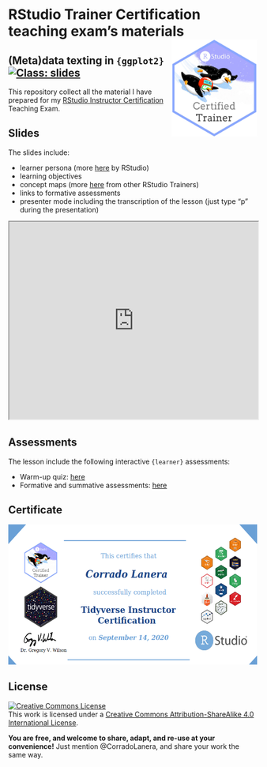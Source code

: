 
<!-- README.md is generated from README.Rmd. Please edit that file -->

<!-- magick::image_info(magick::image_read("img/CertifiedRstudioTrainer.png"))$height -->

# RStudio Trainer Certification teaching exam’s materials <a href="https://education.rstudio.com/trainers/people/lanera+corrado/"><img src="img/CertifiedRstudioTrainer.png" align="right" height="196"/></a>

## (Meta)data texting in `{ggplot2}` [![Class: slides](https://img.shields.io/badge/online-slides-orange.svg)](https://corradolanera.github.io/rs-teaching-exam/)

This repository collect all the material I have prepared for my [RStudio
Instructor Certification](https://education.rstudio.com/trainers/)
Teaching Exam.

## Slides

The slides include:

  - learner persona (more
    [here](https://rstudio-education.github.io/learner-personas/) by
    RStudio)
  - learning objectives
  - concept maps (more [here](https://github.com/rstudio/concept-maps)
    from other RStudio Trainers)
  - links to formative assessments
  - presenter mode including the transcription of the lesson (just type
    “p” during the presentation)

<iframe src="https://corradolanera.github.io/rs-teaching-exam/" width="100%" height="400px">

</iframe>

## Assessments

The lesson include the following interactive `{learner}` assessments:

  - Warm-up quiz:
    [here](https://corradolanera.shinyapps.io/base-gg-checks/)
  - Formative and summative assessments:
    [here](https://corradolanera.shinyapps.io/test-gg-checks/)

## Certificate

![](img/crst_cl_tidyverse.png)<!-- -->

## License

<a rel="license" href="http://creativecommons.org/licenses/by-sa/4.0/"><img alt="Creative Commons License" style="border-width:0" src="https://i.creativecommons.org/l/by-sa/4.0/88x31.png" /></a><br />This
work is licensed under a
<a rel="license" href="http://creativecommons.org/licenses/by-sa/4.0/">Creative
Commons Attribution-ShareAlike 4.0 International License</a>.

**You are free, and welcome to share, adapt, and re-use at your
convenience\!** Just mention @CorradoLanera, and share your work the
same way.
